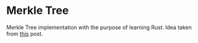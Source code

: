 # Merkle Tree

Merkle Tree implementation with the purpose of learning Rust. Idea taken from [this](https://ordepdev.me/posts/diving-into-merkle-trees) post.
